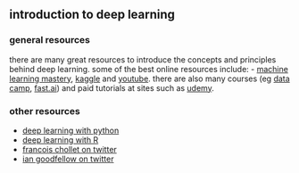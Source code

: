 ## introduction to deep learning
### general resources
there are many great resources to introduce the concepts and principles behind deep learning.
some of the best online resources include: - [machine learning mastery](https://machinelearningmastery.com/), [kaggle](https://www.kaggle.com/) and [youtube](https://www.youtube.com/results?search_query=deep+learning+tutorial+). there are also many courses (eg [data camp](https://www.datacamp.com/), [fast.ai](http://www.fast.ai/)) and paid tutorials at sites such as [udemy](https://www.udemy.com/).

### other resources
- [deep learning with python](https://www.manning.com/books/deep-learning-with-python)
- [deep learning with R](https://www.manning.com/books/deep-learning-with-r)
- [francois chollet on twitter](https://twitter.com/fchollet)
- [ian goodfellow on twitter](https://twitter.com/goodfellow_ian)
